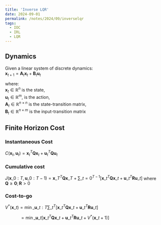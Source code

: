 ```yaml
---
title: 'Inverse LQR'
date: 2024-09-01
permalink: /notes/2024/09/inverselqr
tags:
  - IOC
  - IRL
  - LQR
---
```


Dynamics
-----
Given a linear system of discrete dynamics:<br>
$\mathbf{x}_{t+1}= \mathbf{A}_t\mathbf{x}_t + \mathbf{B}_t\mathbf{u}_t$

where:<br>
$\mathbf{x}_t\in\mathbb{R}^{n}$ is the state,<br> 
$\mathbf{u}_t\in\mathbb{R}^{m}$, is the action,<br>
$\mathbf{A}_t\in\mathbb{R}^{n\times n}$ is the state-transition matrix,<br>
$\mathbf{B}_t\in\mathbb{R}^{n\times m}$ is the input-transition matrix

Finite Horizon Cost
-----

### Instantaneous Cost<br>
$C(\mathbf{x}_t, \mathbf{u}_t)= \mathbf{x}_t^T\mathbf{Q}\mathbf{x}_t + \mathbf{u}_t^T\mathbf{Q}\mathbf{u}_t$

### Cumulative cost<br>
$J(\mathbf{x}\_{0:T},\mathbf{u}\_{0:T-1})=\mathbf{x}\_T^T\mathbf{Q}\mathbf{x}\_T+\sum\_{t=0}^{T-1}\big[\mathbf{x}\_t^T\mathbf{Q}\mathbf{x}\_t + \mathbf{u}\_t^T\mathbf{R}\mathbf{u}\_t\big]$
where $\mathbf{Q}\geq\mathbf{0}; \mathbf{R}>0$

### Cost-to-go<br>
$V^*(\mathbf{x}\_t)=\min\_{\mathbf{u}\_{t:T}}\sum\_t^T \Big[\mathbf{x}\_t^T\mathbf{Q}\mathbf{x}\_t + \mathbf{u}\_t^T\mathbf{R}\mathbf{u}\_t\Big]$

$\qquad\quad=\min\_{\mathbf{u}\_t}\Big[\mathbf{x}\_t^T\mathbf{Q}\mathbf{x}\_t + \mathbf{u}\_t^T\mathbf{R}\mathbf{u}\_t+V^*(\mathbf{x}\_{t+1})\Big]$ 





